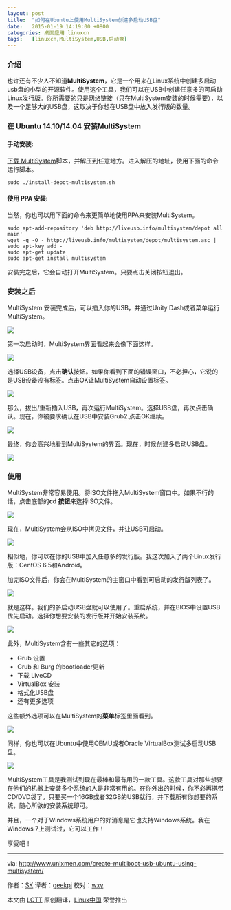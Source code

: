 ```yaml
---
layout: post
title:	"如何在Ubuntu上使用MultiSystem创建多启动USB盘"
date:	2015-01-19 14:19:00 +0800 
categories:	桌面应用 linuxcn 
tags:	[linuxcn,MultiSystem,USB,启动盘]
---
```



### 介绍


也许还有不少人不知道**MultiSystem**，它是一个用来在Linux系统中创建多启动usb盘的小型的开源软件。使用这个工具，我们可以在USB中创建任意多的可启动Linux发行版。你所需要的只是网络链接（只在MultiSystem安装的时候需要），以及一个足够大的USB盘，这取决于你想在USB盘中放入发行版的数量。


### 在 Ubuntu 14.10/14.04 安装MultiSystem


#### 手动安装:


[下载 MultiSystem](http://liveusb.info/multisystem/install-depot-multisystem.sh.tar.bz2)脚本，并解压到任意地方。进入解压的地址，使用下面的命令运行脚本。



```
sudo ./install-depot-multisystem.sh

```

#### 使用 PPA 安装:


当然，你也可以用下面的命令来更简单地使用PPA来安装MultiSystem。



```
sudo apt-add-repository 'deb http://liveusb.info/multisystem/depot all main'
wget -q -O - http://liveusb.info/multisystem/depot/multisystem.asc | sudo apt-key add -
sudo apt-get update
sudo apt-get install multisystem

```

安装完之后，它会自动打开MultiSystem。只要点击关闭按钮退出。


### 安装之后


MultiSystem 安装完成后，可以插入你的USB，并通过Unity Dash或者菜单运行MultiSystem。


![](/Asserts/Images/album/201501/19/102128op4sdepdvs2scnmv.png)


第一次启动时，MultiSystem界面看起来会像下面这样。


![](/Asserts/Images/album/201501/19/102129jg2iscwzigw2zc4i.png)


选择USB设备，点击**确认**按钮。如果你看到下面的错误窗口，不必担心，它说的是USB设备没有标签。点击OK让MultiSystem自动设置标签。


![](/Asserts/Images/album/201501/19/102130argxkgdptagkugak.png)


那么，拔出/重新插入USB，再次运行MultiSystem。选择USB盘，再次点击确认。现在，你被要求确认在USB中安装Grub2.点击OK继续。


![](/Asserts/Images/album/201501/19/102132oqxhjdb1x8zz0xjr.png)


最终，你会高兴地看到MultiSystem的界面。现在，时候创建多启动USB盘。


![](/Asserts/Images/album/201501/19/102134xt000p2z0typyhy0.png)


### 使用


MultiSystem非常容易使用。将ISO文件拖入MultiSystem窗口中。如果不行的话，点击底部的**cd 按钮**来选择ISO文件。


![](/Asserts/Images/album/201501/19/102135k1b47zkczc149ba4.png)


现在，MultiSystem会从ISO中拷贝文件，并让USB可启动。


![](/Asserts/Images/album/201501/19/102138egocu4csocgjgqgi.png)


相似地，你可以在你的USB中加入任意多的发行版。我这次加入了两个Linux发行版：CentOS 6.5和Android。


加完ISO文件后，你会在MultiSystem的主窗口中看到可启动的发行版列表了。


![](/Asserts/Images/album/201501/19/102141jnjqqqq2tnntukla.png)


就是这样。我们的多启动USB盘就可以使用了。重启系统，并在BIOS中设置USB优先启动。选择你想要安装的发行版并开始安装系统。


![](/Asserts/Images/album/201501/19/102142ljsazzbbccusb551.png)


此外，MultiSystem含有一些其它的选项：


* Grub 设置
* Grub 和 Burg 的bootloader更新
* 下载 LiveCD
* VirtualBox 安装
* 格式化USB盘
* 还有更多选项


这些额外选项可以在MultiSystem的**菜单**标签里面看到。


![](/Asserts/Images/album/201501/19/102145d8pispek10rgegok.png)


同样，你也可以在Ubuntu中使用QEMU或者Oracle VirtualBox测试多启动USB盘。


![](/Asserts/Images/album/201501/19/102148nkkssssaqvsv5paw.png)


MultiSystem工具是我测试到现在最棒和最有用的一款工具。这款工具对那些想要在他们的机器上安装多个系统的人是非常有用的。在你外出的时候，你不必再携带CD/DVD袋了。只要买一个16GB或者32GB的USB就行，并下载所有你想要的系统，随心所欲的安装系统即可。


并且，一个对于Windows系统用户的好消息是它也支持Windows系统。我在Windows 7上测试过，它可以工作！


享受吧！




---


via: <http://www.unixmen.com/create-multiboot-usb-ubuntu-using-multisystem/>


作者：[SK](http://www.unixmen.com/author/sk/) 译者：[geekpi](https://github.com/geekpi) 校对：[wxy](https://github.com/wxy)


本文由 [LCTT](https://github.com/LCTT/TranslateProject) 原创翻译，[Linux中国](http://linux.cn/) 荣誉推出
